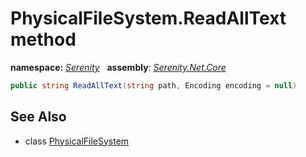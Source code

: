 # PhysicalFileSystem.ReadAllText method
**namespace:** *[Serenity](../../README.md#serenity-namespace)*   **assembly**: *[Serenity.Net.Core](../../README.md)*

```csharp
public string ReadAllText(string path, Encoding encoding = null)
```

## See Also

* class [PhysicalFileSystem](../PhysicalFileSystem.md)